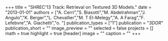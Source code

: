 +++
title = "SHREC'13 Track: Retrieval on Textured 3D Models."
date = "2013-01-01"
authors = ["A. Cerri","S. Biasotti","M. Abdelrahman","J. Angulo","K. Berger","L. Chevallier","M. T El-Melegy","A. A Farag","F. Lefebvre","A. Giachetti","o. "]
publication_types = ["1"]
publication = "_3DOR_"
publication_short = ""
image_preview = ""
selected = false
projects = []
math = true
highlight = true
[header]
image = ""
caption = ""
+++

